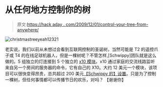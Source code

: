 # 从任何地方控制你的树

> 原文:[https://hack aday . com/2009/12/01/control-your-tree-from-anywhere/](https://hackaday.com/2009/12/01/control-your-tree-from-anywhere/)

![](../Images/76a976c2a58def03487281dd1a92f08f.png "christmastreeyeah12321")

老实说，我们以前从未想过会看到互联网控制的圣诞树，当然可能是 T2 的遥控爪子或 T4 的在线足球机器人，但是一棵树呢？不管怎样,[Schwippy]团队就是这么做的。5 组独立的灯连接到 5 个独立的 [x10 模块](http://en.wikipedia.org/wiki/X10_%28industry_standard%29)。x10 通过家庭的交流线路监听来自另一个房间的服务器的命令，它有自己的 X10。大约 12 美元一个模块，该项目可以很快变得昂贵，总共超过 200 美元[【Schwippy 的】设置](http://plasma2002.com/tree/)。只是为了控制一棵树，但任何事情都可以传播节日的欢乐，对吗？
【谢谢你】